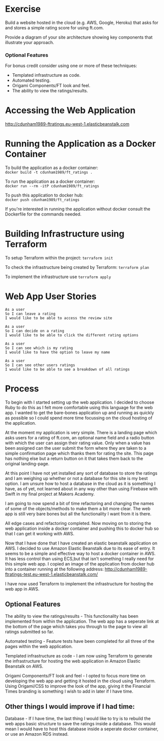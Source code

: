 # Exercise

Build a website hosted in the cloud (e.g. AWS, Google, Heroku) that asks for and stores a simple rating score for using ft.com.

Provide a diagram of your site architecture showing key components that illustrate your approach.

### Optional Features
For bonus credit consider using one or more of these techniques:  
- Templated infrastructure as code.  
- Automated testing.
- Origami  Components/FT look and feel.
- The ability to view the ratings/results.

# Accessing the Web Application

http://cdunham1989-ftratings.eu-west-1.elasticbeanstalk.com
   
# Running the Application as a Docker Container

To build the application as a docker container:  
`docker build -t cdunham1989/ft_ratings .`

To run the application as a docker container:  
`docker run --rm -itP cdunham1989/ft_ratings`

To push this application to docker hub:  
`docker push cdunham1989/ft_ratings`

If you're interested in running the application without docker consult the Dockerfile for the commands needed.

# Building Infrastructure using Terraform

To setup Terraform within the project:
`terraform init`

To check the infrastructure being created by Terraform:
`terraform plan`

To implement the infrastructure use
`terraform apply`

# Web App User Stories

```
As a user
So I can leave a rating
I would like to be able to access the review site

As a user
So I can decide on a rating
I would like to be able to click the different rating options

As a user
So I can see which is my rating
I would like to have the option to leave my name

As a user
So I can see other users ratings
I would like to be able to see a breakdown of all ratings
```

# Process

To begin with I started setting up the web application. I decided to choose Ruby to do this as I felt more comfortable using this language for the web app. I wanted to get the bare-bones application up and running as quickly as possible so I could spend more time focussing on the cloud hosting of the application.

At the moment my application is very simple. There is a landing page which asks users for a rating of ft.com, an optional name field and a radio button with which the user can assign their rating value. Only when a value has been assigned can the user submit the form where they are taken to a simple confirmation page which thanks them for rating the site. This page has nothing else but a return button on it that takes them back to the original landing-page.

At this point I have not yet installed any sort of database to store the ratings and I am weighing up whether or not a database for this site is my best option. I am unsure how to host a database in the cloud as it is something I have, as of yet, not learned about in any way other than using Firebase with Swift in my final project at Makers Academy.

I am going to now spend a bit of time refactoring and changing the names of some of the objects/methods to make them a bit more clear. The web app is still very bare bones but all the functionality I want from it is there.

All edge cases and refactoring completed. Now moving on to storing the web application inside a docker container and pushing this to docker hub so that I can get it working with AWS.

Now that I have done that I have created an elastic beanstalk application on AWS. I decided to use Amazon Elastic Beanstalk due to its ease of entry. It seems to be a simple and effective way to host a docker container in AWS. It has less control than using ECS,but that isn't something I really need for this simple web app. I copied an image of the application from docker hub into a container running at the following address:
http://cdunham1989-ftratings-test.eu-west-1.elasticbeanstalk.com/

I have now used Terraform to implement the infrastructure for hosting the web app in AWS.

## Optional Features

The ability to view the ratings/results - This functionality has been implemented from within the application. The web app has a seperate link at the bottom of the page which takes you through to the page to view all ratings submitted so far.

Automated testing - Feature tests have been completed for all three of the pages within the web application.

Templated infrastructure as code - I am now using Terraform to generate the infrastructure for hosting the web application in Amazon Elastic Beanstalk on AWS.

Origami Components/FT look and feel - I opted to focus more time on developing the web app and getting it hosted in the cloud using Terraform. Using Origami/CSS to improve the look of the app, giving it the Financial Times branding is something I wish to add in later if I have time.

## Other things I would improve if I had time:

Database - If I have time, the last thing I would like to try is to rebuild the web apps basic structure to save the ratings inside a database. This would mean I would have to host this database inside a seperate docker container, or use an Amazon RDS instead.